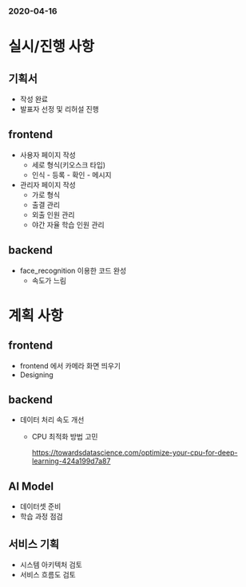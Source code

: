 ### 2020-04-16

# 실시/진행 사항

## 기획서

* 작성 완료
* 발표자 선정 및 리허설 진행



## frontend

* 사용자 페이지 작성
  * 세로 형식(키오스크 타입)
  * 인식 - 등록 - 확인 - 메시지
* 관리자 페이지 작성
  * 가로 형식
  * 출결 관리
  * 외출 인원 관리
  * 야간 자율 학습 인원 관리



## backend

* face_recognition 이용한 코드 완성
  * 속도가 느림





# 계획 사항

## frontend

* frontend 에서 카메라 화면 띄우기
* Designing





## backend

* 데이터 처리 속도 개선

  * CPU 최적화 방법 고민

    https://towardsdatascience.com/optimize-your-cpu-for-deep-learning-424a199d7a87





## AI Model

* 데이터셋 준비
* 학습 과정 점검



## 서비스 기획

* 시스템 아키텍처 검토
* 서비스 흐름도 검토


